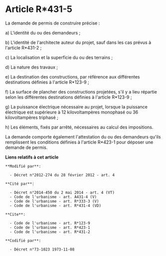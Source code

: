 # Article R*431-5

La demande de permis de construire précise : 

a) L'identité du ou des demandeurs ; 

b) L'identité de l'architecte auteur du projet, sauf dans les cas prévus à l'article R*431-2 ; 

c) La localisation et la superficie du ou des terrains ; 

d) La nature des travaux ; 

e) La destination des constructions, par référence aux différentes destinations définies à l'article R*123-9 ; 

f) La surface de plancher des constructions projetées, s'il y a lieu répartie selon les différentes destinations définies à
l'article R*123-9 ; 

g) La puissance électrique nécessaire au projet, lorsque la puissance électrique est supérieure à 12 kilovoltampères
monophasé ou 36 kilovoltampères triphasé ; 

h) Les éléments, fixés par arrêté, nécessaires au calcul des impositions. 

La demande comporte également l'attestation du ou des demandeurs qu'ils remplissent les conditions définies à l'article
R*423-1 pour déposer une demande de permis.

**Liens relatifs à cet article**

	**Modifié par**:

	  - Décret n°2012-274 du 28 février 2012 - art. 4

	**Cité par**:

	  - Décret n°2014-450 du 2 mai 2014 - art. 4 (VT)
	  - Code de l'urbanisme - art. A431-4 (V)
	  - Code de l'urbanisme - art. R*333-3 (V)
	  - Code de l'urbanisme - art. R*431-4 (VD)

	**Cite**:

	  - Code de l'urbanisme - art. R*123-9
	  - Code de l'urbanisme - art. R*423-1
	  - Code de l'urbanisme - art. R*431-2

	**Codifié par**:

	  - Décret n°73-1023 1973-11-08
